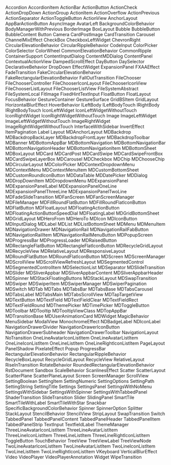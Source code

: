 Accordion
AccordionItem
ActionBar
ActionButton
ActionCheck
ActionDropDown
ActionGroup
ActionItem
ActionOverflow
ActionPrevious
ActionSeparator
ActionToggleButton
ActionView
AnchorLayout
AppBarActionButton
AsyncImage
AvatarLeft
BackgroundColorBehavior
BodyManagerWithPrevious
BorderImage
BoxLayout
Bubble
BubbleButton
BubbleContent
Button
Camera
CardPostImage
CardTransition
Carousel
ChannelMixEffect
CheckBox
CheckboxLeftWidget
ChevronRight
CircularElevationBehavior
CircularRippleBehavior
CodeInput
ColorPicker
ColorSelector
ColorWheel
CommonElevationBehavior
CommonRipple
ContainerSupport
ContentInputDialog
ContentMDDialog
ContentPanel
ContextualActionView
DampedScrollEffect
DayButton
DaySelector
DeclarativeBehavior
DropDown
EffectWidget
ExpansionPanel
FXAAEffect
FadeTransition
FakeCircularElevationBehavior
FakeRectangularElevationBehavior
FallOutTransition
FileChooser
FileChooserController
FileChooserIconLayout
FileChooserIconView
FileChooserListLayout
FileChooserListView
FileSystemAbstract
FileSystemLocal
FitImage
FixedHintTextInput
FloatButton
FloatLayout
FocusBehavior
GestureContainer
GestureSurface
GridBSItem
GridLayout
HorizontalBlurEffect
HoverBehavior
ILeftBody
ILeftBodyTouch
IRightBody
IRightBodyTouch
IconLeftWidget
IconLeftWidgetWithoutTouch
IconRightWidget
IconRightWidgetWithoutTouch
Image
ImageLeftWidget
ImageLeftWidgetWithoutTouch
ImageRightWidget
ImageRightWidgetWithoutTouch
InterfaceWithSidebar
InvertEffect
ItemPagination
Label
Layout
MDAnchorLayout
MDBackdrop
MDBackdropBackLayer
MDBackdropFrontLayer
MDBackdropToolbar
MDBanner
MDBottomAppBar
MDBottomNavigation
MDBottomNavigationBar
MDBottomNavigationHeader
MDBottomNavigationItem
MDBottomSheet
MDBoxLayout
MDCard
MDCardPost
MDCardSwipe
MDCardSwipeFrontBox
MDCardSwipeLayerBox
MDCarousel
MDCheckbox
MDChip
MDChooseChip
MDCircularLayout
MDColorPicker
MDContextDropdownMenu
MDContextMenu
MDContextMenuItem
MDCustomBottomSheet
MDCustomRoundIconButton
MDDataTable
MDDatePicker
MDDialog
MDDropDownItem
MDDropdownMenu
MDExpansionPanel
MDExpansionPanelLabel
MDExpansionPanelOneLine
MDExpansionPanelThreeLine
MDExpansionPanelTwoLine
MDFadeSlideTransition
MDFanScreen
MDFanScreenManager
MDFileManager
MDFillRoundFlatButton
MDFillRoundFlatIconButton
MDFlatButton
MDFloatLayout
MDFloatingActionButton
MDFloatingActionButtonSpeedDial
MDFloatingLabel
MDGridBottomSheet
MDGridLayout
MDHeroFrom
MDHeroTo
MDIcon
MDIconButton
MDInputDialog
MDLabel
MDList
MDListBottomSheet
MDMenu
MDMenuItem
MDNavigationDrawer
MDNavigationRail
MDNavigationRailFabButton
MDNavigationRailItem
MDNavigationRailMenuButton
MDPopupScreen
MDProgressBar
MDProgressLoader
MDRaisedButton
MDRectangleFlatButton
MDRectangleFlatIconButton
MDRecycleGridLayout
MDRecycleView
MDRelativeLayout
MDResponsiveLayout
MDRoundFlatButton
MDRoundFlatIconButton
MDScreen
MDScreenManager
MDScrollView
MDScrollViewRefreshLayout
MDSegmentedControl
MDSegmentedControlItem
MDSelectionList
MDSeparator
MDSlideTransition
MDSlider
MDSliverAppbar
MDSliverAppbarContent
MDSliverAppbarHeader
MDSpinner
MDStackFloatingButtons
MDStackLayout
MDSwapTransition
MDSwiper
MDSwiperItem
MDSwiperManager
MDSwiperPagination
MDSwitch
MDTab
MDTabs
MDTabsBar
MDTabsBase
MDTabsCarousel
MDTabsLabel
MDTabsMain
MDTabsScrollView
MDTapTargetView
MDTextButton
MDTextField
MDTextFieldClear
MDTextFieldRect
MDTextFieldRound
MDThemePicker
MDTimePicker
MDToggleButton
MDToolbar
MDTooltip
MDTooltipViewClass
MDTopAppBar
MDTransitionBase
MDUserAnimationCard
MDWidget
MagicBehavior
MenuSidebar
ModalView
MonochromeEffect
NDBadgeLabel
NDIconLabel
NavigationDrawerDivider
NavigationDrawerIconButton
NavigationDrawerSubheader
NavigationDrawerToolbar
NavigationLayout
NoTransition
OneLineAvatarIconListItem
OneLineAvatarListItem
OneLineIconListItem
OneLineListItem
OneLineRightIconListItem
PageLayout
PanelShadow
PixelateEffect
Popup
ProgressBar
RectangularElevationBehavior
RectangularRippleBehavior
RecycleBoxLayout
RecycleGridLayout
RecycleView
RelativeLayout
RiseInTransition
RotateBehavior
RoundedRectangularElevationBehavior
RstDocument
Sandbox
ScaleBehavior
ScanlinesEffect
Scatter
ScatterLayout
ScatterPlane
ScatterPlaneLayout
Screen
ScreenManager
ScrollView
SettingBoolean
SettingItem
SettingNumeric
SettingOptions
SettingPath
SettingString
SettingTitle
Settings
SettingsPanel
SettingsWithNoMenu
SettingsWithSidebar
SettingsWithSpinner
SettingsWithTabbedPanel
ShaderTransition
SlideTransition
Slider
SlidingPanel
SmartTile
SmartTileWithLabel
SmartTileWithStar
Snackbar
SpecificBackgroundColorBehavior
Spinner
SpinnerOption
Splitter
StackLayout
StencilBehavior
StencilView
StripLayout
SwapTransition
Switch
TabbedPanel
TabbedPanelContent
TabbedPanelHeader
TabbedPanelItem
TabbedPanelStrip
TextInput
TextfieldLabel
ThemeManager
ThreeLineAvatarIconListItem
ThreeLineAvatarListItem
ThreeLineIconListItem
ThreeLineListItem
ThreeLineRightIconListItem
ToggleButton
TouchBehavior
TreeView
TreeViewLabel
TreeViewNode
TwoLineAvatarIconListItem
TwoLineAvatarListItem
TwoLineIconListItem
TwoLineListItem
TwoLineRightIconListItem
VKeyboard
VerticalBlurEffect
Video
VideoPlayer
VideoPlayerAnnotation
Widget
WipeTransition